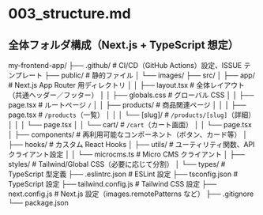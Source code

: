 # 003_structure.md

## 全体フォルダ構成（Next.js + TypeScript 想定）

my-frontend-app/
├── .github/ # CI/CD（GitHub Actions）設定、ISSUE テンプレート
├── public/ # 静的ファイル
│ └── images/
├── src/
│ ├── app/ # Next.js App Router 用ディレクトリ
│ │ ├── layout.tsx # 全体レイアウト（共通ヘッダー／フッター）
│ │ ├── globals.css # グローバル CSS
│ │ ├── page.tsx # ルートページ `/`
│ │ ├── products/ # 商品関連ページ
│ │ │ ├── page.tsx # `/products`（一覧）
│ │ │ └── [slug]/ # `/products/[slug]`（詳細）
│ │ │ └── page.tsx
│ │ └── cart/ # `/cart`（カート画面）
│ │ └── page.tsx
│ ├── components/ # 再利用可能なコンポーネント（ボタン、カード等）
│ ├── hooks/ # カスタム React Hooks
│ ├── utils/ # ユーティリティ関数、API クライアント設定
│ │ └── microcms.ts # Micro CMS クライアント
│ ├── styles/ # Tailwind/Global CSS（必要に応じて分割）
│ └── types/ # TypeScript 型定義
├── .eslintrc.json # ESLint 設定
├── tsconfig.json # TypeScript 設定
├── tailwind.config.js # Tailwind CSS 設定
├── next.config.js # Next.js 設定（images.remotePatterns など）
├── .gitignore
└── package.json
